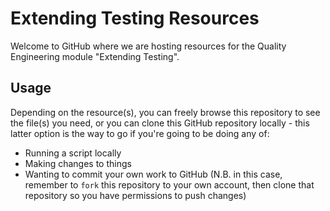 # Extending Testing Resources

Welcome to GitHub where we are hosting resources for the Quality Engineering
module "Extending Testing".

## Usage

Depending on the resource(s), you can freely browse this repository to see the
file(s) you need, or you can clone this GitHub repository locally - this latter
option is the way to go if you're going to be doing any of:

* Running a script locally
* Making changes to things
* Wanting to commit your own work to GitHub (N.B. in this case, remember to
  `fork` this repository to your own account, then clone that repository so you
  have permissions to push changes)